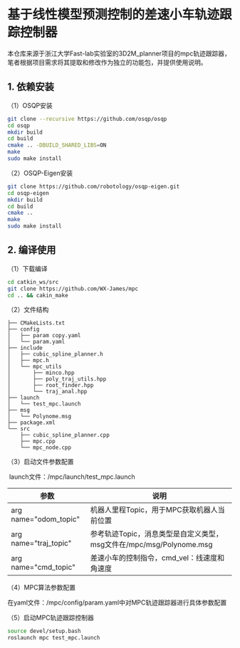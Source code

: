 # 基于线性模型预测控制的差速小车轨迹跟踪控制器

本仓库来源于浙江大学Fast-lab实验室的3D2M_planner项目的mpc轨迹跟踪器，笔者根据项目需求将其提取和修改作为独立的功能包，并提供使用说明。

## 1. 依赖安装

（1）OSQP安装

```bash
git clone --recursive https://github.com/osqp/osqp
cd osqp
mkdir build
cd build
cmake .. -DBUILD_SHARED_LIBS=ON
make
sudo make install
```

（2）OSQP-Eigen安装

```bash
git clone https://github.com/robotology/osqp-eigen.git
cd osqp-eigen
mkdir build 
cd build
cmake ..
make
sudo make install
```

## 2. 编译使用

（1）下载编译

```bash
cd catkin_ws/src
git clone https://github.com/WX-James/mpc
cd .. && cakin_make
```

（2）文件结构

```
├── CMakeLists.txt
├── config
│   ├── param copy.yaml
│   └── param.yaml
├── include
│   ├── cubic_spline_planner.h
│   ├── mpc.h
│   └── mpc_utils
│       ├── minco.hpp
│       ├── poly_traj_utils.hpp
│       ├── root_finder.hpp
│       └── traj_anal.hpp
├── launch
│   └── test_mpc.launch
├── msg
│   └── Polynome.msg
├── package.xml
└── src
    ├── cubic_spline_planner.cpp
    ├── mpc.cpp
    └── mpc_node.cpp
```

（3）启动文件参数配置

​		launch文件：/mpc/launch/test_mpc.launch

| 参数                  | 说明                                                         |
| --------------------- | ------------------------------------------------------------ |
| arg name="odom_topic" | 机器人里程Topic，用于MPC获取机器人当前位置                   |
| arg name="traj_topic" | 参考轨迹Topic，消息类型是自定义类型，msg文件在/mpc/msg/Polynome.msg |
| arg name="cmd_topic"  | 差速小车的控制指令，cmd_vel：线速度和角速度                  |

（4）MPC算法参数配置

​		在yaml文件：/mpc/config/param.yaml中对MPC轨迹跟踪器进行具体参数配置

（5）启动MPC轨迹跟踪控制器

```bash
source devel/setup.bash
roslaunch mpc test_mpc.launch
```

